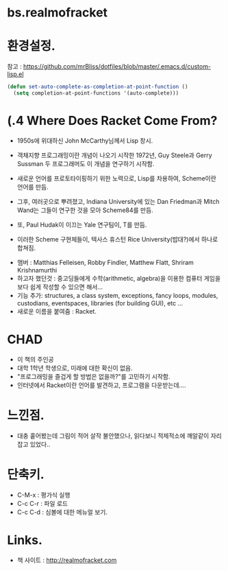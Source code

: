 bs.realmofracket
================

# 환경설정.
참고 : https://github.com/mrBliss/dotfiles/blob/master/.emacs.d/custom-lisp.el

```lisp
(defun set-auto-complete-as-completion-at-point-function ()
  (setq completion-at-point-functions '(auto-complete)))
```

# (.4 Where Does Racket Come From?
* 1950s에 위대하신 John McCarthy님께서 Lisp 창시.
* 객채지향 프로그래밍이란 개념이 나오기 시작한 1972년, Guy Steele과 Gerry Sussman 두 프로그래머도 이 개념을 연구하기 시작함.
* 새로운 언어를 프로토타이핑하기 위한 노력으로, Lisp를 차용하여, Scheme이란 언어를 만듬.
* 그후, 여러곳으로 뿌려졌고, Indiana University에 있는 Dan Friedman과 Mitch Wand는 그들이 연구한 것을 모아 Scheme84를 만듬.
* 또, Paul Hudak이 이끄는 Yale 연구팀이, T를 만듬.

* 이러한 Scheme 구현체들이, 텍사스 휴스턴 Rice University(밥대?)에서 하나로 합쳐짐.
 - 맴버 : Matthias Felleisen, Robby Findler, Matthew Flatt, Shriram Krishnamurthi
 - 하고자 했던것 : 중고딩들에게 수학(arithmetic, algebra)을 이용한 컴퓨터 게임을 보다 쉽게 작성할 수 있으면 해서...
 - 기능 추가: structures, a class system, exceptions, fancy loops, modules, custodians, eventspaces, libraries (for building GUI), etc ...
 - 새로운 이름을 붙여줌 : Racket.

# CHAD
* 이 책의 주인공
* 대학 1학년 학생으로, 미래에 대한 확신이 없음.
* "프로그래밍을 즐겁게 할 방법은 없을까?"를 고민하기 시작함.
* 인터넷에서 Racket이란 언어를 발견하고, 프로그램을 다운받는데....

# 느낀점.
- 대충 훝어봤는데 그림이 적어 살작 불안했으나, 읽다보니 적제적소에 깨알같이 자리잡고 있었다..

# 단축키.
- C-M-x : 평가식 실행
- C-c C-r : 파일 로드
- C-c C-d <Tab> : 심볼에 대한 메뉴얼 보기.

# Links.
- 책 사이트 : http://realmofracket.com
